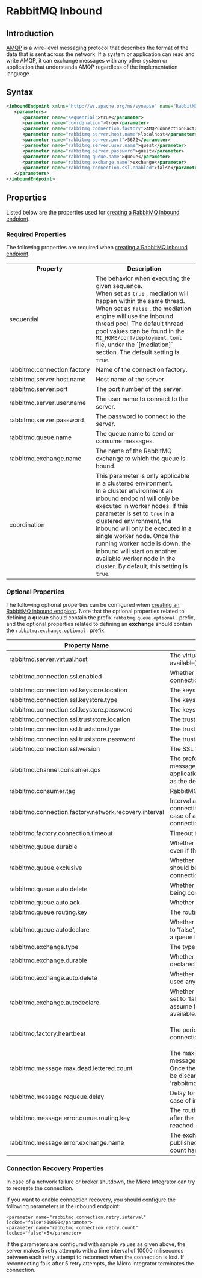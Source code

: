# RabbitMQ Inbound 
## Introduction

<a href="http://en.wikipedia.org/wiki/Advanced_Message_Queuing_Protocol">AMQP</a> is a wire-level messaging protocol that describes the format of the data that is sent across the network. If a system or application can read and write AMQP, it can exchange messages with any other system or application that understands AMQP regardless of the implementation language.

## Syntax

```xml
<inboundEndpoint xmlns="http://ws.apache.org/ns/synapse" name="RabbitMQConsumer" sequence="amqpSeq" onError="amqpErrorSeq" protocol="rabbitmq" suspend="false">
   <parameters>
      <parameter name="sequential">true</parameter>
      <parameter name="coordination">true</parameter>
      <parameter name="rabbitmq.connection.factory">AMQPConnectionFactory</parameter>
      <parameter name="rabbitmq.server.host.name">localhost</parameter>
      <parameter name="rabbitmq.server.port">5672</parameter>
      <parameter name="rabbitmq.server.user.name">guest</parameter>
      <parameter name="rabbitmq.server.password">guest</parameter>
      <parameter name="rabbitmq.queue.name">queue</parameter>
      <parameter name="rabbitmq.exchange.name">exchange</parameter>
      <parameter name="rabbitmq.connection.ssl.enabled">false</parameter>
   </parameters>
</inboundEndpoint>
```

## Properties

Listed below are the properties used for [creating a RabbitMQ inbound endpiont](../../../../../develop/creating-artifacts/creating-an-inbound-endpoint).

### Required Properties

The following properties are required when [creating a RabbitMQ inbound endpiont](../../../../../develop/creating-artifacts/creating-an-inbound-endpoint).

<table>
  <tr>
    <th>Property</th>
    <th>Description</th>
  </tr>
  <tr>
         <td>sequential</td>
         <td>The behavior when executing the given sequence.<br />
            When set as <code>true</code> , mediation will happen within the same thread. When set as <code>false</code> , the mediation engine will use the inbound thread pool. The default thread pool values can be found in the <code>MI_HOME/conf/deployment.toml</code> file, under the `[mediation]` section. The default setting is <code>true</code>.
         </td>
      </tr>
      <tr>
         <td>
            rabbitmq.connection.factory
         </td>
         <td>Name of the connection factory.</td>
      </tr>
      <tr>
         <td>
            rabbitmq.server.host.name
         </td>
         <td>
            Host name of the server.
         </td>
      </tr>
      <tr>
         <td>
            rabbitmq.server.port
         </td>
         <td>The port number of the server.</td>
      </tr>
      <tr>
         <td>
            rabbitmq.server.user.name
         </td>
         <td>The user name to connect to the server.</td>
      </tr>
      <tr>
         <td>
            rabbitmq.server.password
         </td>
         <td>The password to connect to the server.</td>
      </tr>
      <tr>
         <td>
            rabbitmq.queue.name
         </td>
         <td>The queue name to send or consume messages.</td>
      </tr>
      <tr>
         <td>
            rabbitmq.exchange.name
         </td>
         <td>The name of the RabbitMQ exchange to which the queue is bound.</td>
      </tr>
      <tr>
         <td>coordination</td>
         <td>This parameter is only applicable in a clustered environment.<br />
            In a cluster environment an inbound endpoint will only be executed in worker nodes. If this parameter is set to <code>true</code> in a clustered environment, the inbound will only be executed in a single worker node. Once the running worker node is down, the inbound will start on another available worker node in the cluster. By default, this setting is <code>true</code>.
         </td>
      </tr>
</table>

### Optional Properties

The following optional properties can be configured when [creating an RabbitMQ inbound endpiont](../../../../../develop/creating-artifacts/creating-an-inbound-endpoint).
Note that the optional properties related to defining a **queue** should contain the prefix `rabbitmq.queue.optional.` prefix,
and the optional properties related to defining an **exchange** should contain the `rabbitmq.exchange.optional.` prefix.

<table>
   <thead>
      <tr>
         <th>
          Property Name
         </th>
         <th>
          Description
         </th>
      </tr>
   </thead>
   <tbody>
      <tr>
         <td>
            rabbitmq.server.virtual.host
         </td>
         <td>The virtual host name of the server (if available).</td>
      </tr>
      <tr>
         <td>
            rabbitmq.connection.ssl.enabled
         </td>
         <td>Whether to use TCP connection or SSL connection.</td>
      </tr>
      <tr>
         <td>
            rabbitmq.connection.ssl.keystore.location
         </td>
         <td>The keystore location.</td>
      </tr>
      <tr>
         <td>
            rabbitmq.connection.ssl.keystore.type
         </td>
         <td>
          The keystore type.
         </td>
      </tr>
      <tr>
         <td>
            rabbitmq.connection.ssl.keystore.password
         </td>
         <td>The keystore password.</td>
      </tr>
      <tr>
         <td>
            rabbitmq.connection.ssl.truststore.location
         </td>
         <td>The truststore location.</td>
      </tr>
      <tr>
         <td>
            rabbitmq.connection.ssl.truststore.type
         </td>
         <td>The truststore type.</td>
      </tr>
      <tr>
         <td>
            rabbitmq.connection.ssl.truststore.password
         </td>
         <td>The truststore password.</td>
      </tr>
      <tr>
         <td>
            rabbitmq.connection.ssl.version
         </td>
         <td>The SSL version.</td>
      </tr>
      <tr>
         <td>
            rabbitmq.channel.consumer.qos
         </td>
         <td>
         The prefetch message count. This many messaged will be prefetched before the application sees it.
         If not set 0 will be used as the default value.
         </td>
      </tr>
      <tr>
         <td>
            rabbitmq.consumer.tag
         </td>
         <td>
        RabbitMQ consumer identifier.
         </td>
      </tr>
      <tr>
         <td>
            rabbitmq.connection.factory.network.recovery.interval
         </td>
         <td>
         Interval at which the server will retry connecting to the RabbitMQ server in the case of a failure in the established connection.
         </td>
      </tr>
      <tr>
         <td>
            rabbitmq.factory.connection.timeout
         </td>
         <td>Timeout for the connection initialization.</td>
      </tr>
      <tr>
         <td>
            rabbitmq.queue.durable
         </td>
         <td>Whether the queue should remain declared even if the broker restarts.</td>
      </tr>
      <tr>
         <td>
            rabbitmq.queue.exclusive
         </td>
         <td>Whether the queue should be exclusive or should be consumable by other connections.</td>
      </tr>
      <tr>
         <td>
            rabbitmq.queue.auto.delete
         </td>
         <td>Whether to keep the queue even if it is not being consumed anymore.</td>
      </tr>
      <tr>
         <td>
            rabbitmq.queue.auto.ack
         </td>
         <td>Whether to send back an acknowledgment.</td>
      </tr>
      <tr>
         <td>
            rabbitmq.queue.routing.key
         </td>
         <td>The routing key of the queue.</td>
      </tr>
      <tr>
         <td>
           rabbitmq.queue.autodeclare
         </td>
         <td>Whether or not to declare the queue. If set to 'false', 
         the Micro Integrator assumes that a queue is already available
         </td>
      </tr>
      <tr>
         <td>
            rabbitmq.exchange.type
         </td>
         <td>The type of the exchange.</td>
      </tr>
      <tr>
         <td>
            rabbitmq.exchange.durable
         </td>
         <td>Whether the exchange should remain declared even if the broker restarts.</td>
      </tr>
      <tr>
         <td>
            rabbitmq.exchange.auto.delete
         </td>
         <td>Whether to keep the queue even if it is not used anymore.</td>
      </tr>
      <tr>
         <td>
            rabbitmq.exchange.autodeclare
         </td>
         <td>
         Whether or not to declare the exchange. If set to 'false', 
         the Micro Integrator will assume that an exchange is already available.
         </td>
      </tr>
      <tr>
         <td>
            rabbitmq.factory.heartbeat
         <td>
            <p>The period of time after which the connection should be considered dead.</p>
         </td>
      </tr>
      <tr>
         <td>
            rabbitmq.message.max.dead.lettered.count
         </td>
         <td>
            The maximum number of attempts a message is allowed to be dead lettered. 
            Once the count exceeds, the message will be discardedor published to the given 
            'rabbitmq.message.error.queue.routing.key'.
         </td>
      </tr>
      <tr>
         <td>
            rabbitmq.message.requeue.delay
         </td>
         <td>
           Delay for the message to be requeued in the case of immediate requeing.
         </td>
      </tr>
      <tr>
          <td>
             rabbitmq.message.error.queue.routing.key
          </td>
          <td>
           The routing key to publish the message after the 'max.dead.lettered' count has been reached.
          </td>
      </tr>
      <tr>
         <td>
           rabbitmq.message.error.exchange.name
         </td>
         <td>
         The exchange to which messages are published after the `max.dead.lettered` count has been reached.
         </td>
      </tr>
   </tbody>
</table>

### Connection Recovery Properties

In case of a network failure or broker shutdown, the Micro Integrator can try to
recreate the connection.

If you want to enable connection recovery, you should configure the
following parameters in the inbound endpoint:

```
<parameter name="rabbitmq.connection.retry.interval" locked="false">10000</parameter>
<parameter name="rabbitmq.connection.retry.count" locked="false">5</parameter>   
```

If the parameters are configured with sample values as given above, the
server makes 5 retry attempts with a time interval of 10000 miliseconds between each
retry attempt to reconnect when the connection is lost. If reconnecting
fails after 5 retry attempts, the Micro Integrator terminates the connection.
